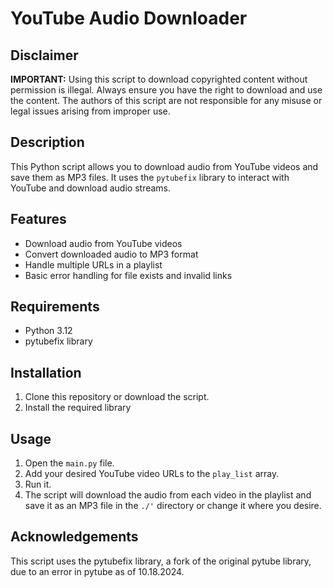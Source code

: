 # YouTube Audio Downloader

## Disclaimer

**IMPORTANT:** Using this script to download copyrighted content without permission is illegal. Always ensure you have the right to download and use the content. The authors of this script are not responsible for any misuse or legal issues arising from improper use.

## Description

This Python script allows you to download audio from YouTube videos and save them as MP3 files. It uses the `pytubefix` library to interact with YouTube and download audio streams.

## Features

- Download audio from YouTube videos
- Convert downloaded audio to MP3 format
- Handle multiple URLs in a playlist
- Basic error handling for file exists and invalid links

## Requirements

- Python 3.12
- pytubefix library

## Installation

1. Clone this repository or download the script.
2. Install the required library

## Usage

1. Open the `main.py` file.
2. Add your desired YouTube video URLs to the `play_list` array.
3. Run it.
4. The script will download the audio from each video in the playlist and save it as an MP3 file in the `./'` directory or change it where you desire.

## Acknowledgements

This script uses the pytubefix library, a fork of the original pytube library, due to an error in pytube as of 10.18.2024.
